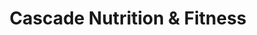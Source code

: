 ---
title: "Cascade Nutrition & Fitness"
url: /bellevue/cascade-nutrition-and-fitness/
shop: nutrition supplements
---
